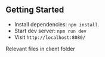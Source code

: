 ## Getting Started

- Install dependencies: `npm install`. 
- Start dev server: `npm run dev`
- Visit `http://localhost:8080/`

Relevant files in client folder